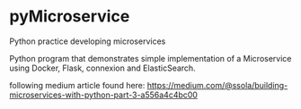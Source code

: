 # pyMicroservice
Python practice developing microservices

Python program that demonstrates simple implementation of a Microservice using Docker, Flask, connexion and ElasticSearch.

following medium article found here:
https://medium.com/@ssola/building-microservices-with-python-part-3-a556a4c4bc00
